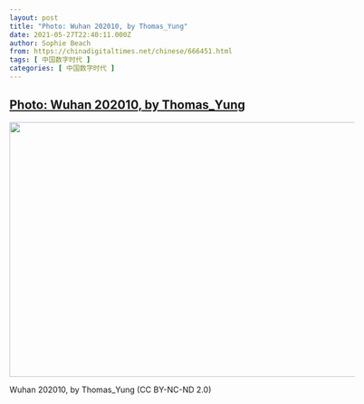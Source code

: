 ```yaml
---
layout: post
title: "Photo: Wuhan 202010, by Thomas_Yung"
date: 2021-05-27T22:40:11.000Z
author: Sophie Beach
from: https://chinadigitaltimes.net/chinese/666451.html
tags: [ 中国数字时代 ]
categories: [ 中国数字时代 ]
---
```

<!--1622155211000-->
[Photo: Wuhan 202010, by Thomas_Yung](https://chinadigitaltimes.net/chinese/666451.html)
------

<div>
<div id="attachment_666452" style="width: 610px" class="wp-caption aligncenter"><img aria-describedby="caption-attachment-666452" src="https://chinadigitaltimes.net/chinese/wp-content/blogs.dir/4/files/2021/05/50498018846_5f451941df_c.jpg" alt="" width="800" height="450" class="size-full wp-image-666452" srcset="https://chinadigitaltimes.net/chinese/files/2021/05/50498018846_5f451941df_c.jpg 800w, https://chinadigitaltimes.net/chinese/files/2021/05/50498018846_5f451941df_c-300x169.jpg 300w, https://chinadigitaltimes.net/chinese/files/2021/05/50498018846_5f451941df_c-768x432.jpg 768w" sizes="(max-width: 800px) 100vw, 800px" /><p id="caption-attachment-666452" class="wp-caption-text">Wuhan 202010, by Thomas_Yung (CC BY-NC-ND 2.0)</p></div>
</div>
